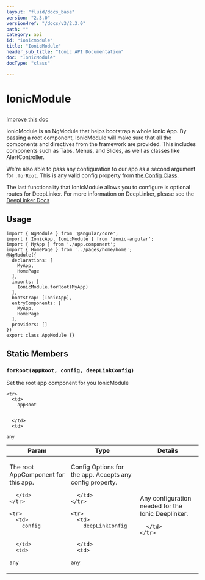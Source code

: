 ```yaml
---
layout: "fluid/docs_base"
version: "2.3.0"
versionHref: "/docs/v3/2.3.0"
path: ""
category: api
id: "ionicmodule"
title: "IonicModule"
header_sub_title: "Ionic API Documentation"
doc: "IonicModule"
docType: "class"

---
```










<h1 class="api-title">
<a class="anchor" name="ionic-module" href="#ionic-module"></a>

IonicModule





</h1>

<a class="improve-v2-docs" href="http://github.com/ionic-team/ionic/edit/master/src/index.ts#L266">
Improve this doc
</a>






<p>IonicModule is an NgModule that helps bootstrap a whole Ionic App. By passing a root component, IonicModule will make sure that all the components and directives from the framework are provided. This includes components such as Tabs, Menus, and Slides, as well as classes like AlertController.</p>
<p>We&#39;re also able to pass any configuration to our app as a second argument for <code>.forRoot</code>. This is any valid config property from <a href="/docs//api/config/Config/">the Config Class</a>.</p>
<p>The last functionality that IonicModule allows you to configure is optional routes for DeepLinker. For more information on DeepLinker, please see the <a href="/docs//api/navigation/DeepLinker/">DeepLinker Docs</a></p>




<!-- @usage tag -->

<h2><a class="anchor" name="usage" href="#usage"></a>Usage</h2>

<pre><code class="lang-ts">import { NgModule } from &#39;@angular/core&#39;;
import { IonicApp, IonicModule } from &#39;ionic-angular&#39;;
import { MyApp } from &#39;./app.component&#39;;
import { HomePage } from &#39;../pages/home/home&#39;;
@NgModule({
  declarations: [
    MyApp,
    HomePage
  ],
  imports: [
    IonicModule.forRoot(MyApp)
  ],
  bootstrap: [IonicApp],
  entryComponents: [
    MyApp,
    HomePage
  ],
  providers: []
})
export class AppModule {}
</code></pre>




<!-- @property tags -->
<h2><a class="anchor" name="static-members" href="#static-members"></a>Static Members</h2>
<div id="forRoot"></div>
<h3><a class="anchor" name="forRoot" href="#forRoot"></a><code>forRoot(appRoot,&nbsp;config,&nbsp;deepLinkConfig)</code>
  
</h3>

Set the root app component for you IonicModule


<table class="table param-table" style="margin:0;">
  <thead>
    <tr>
      <th>Param</th>
      <th>Type</th>
      <th>Details</th>
    </tr>
  </thead>
  <tbody>
    
    <tr>
      <td>
        appRoot
        
        
      </td>
      <td>
        
  <code>any</code>
      </td>
      <td>
        <p>The root AppComponent for this app.</p>

        
      </td>
    </tr>
    
    <tr>
      <td>
        config
        
        
      </td>
      <td>
        
  <code>any</code>
      </td>
      <td>
        <p>Config Options for the app. Accepts any config property.</p>

        
      </td>
    </tr>
    
    <tr>
      <td>
        deepLinkConfig
        
        
      </td>
      <td>
        
  <code>any</code>
      </td>
      <td>
        <p>Any configuration needed for the Ionic Deeplinker.</p>

        
      </td>
    </tr>
    
  </tbody>
</table>









<!-- instance methods on the class -->




<!-- related link --><!-- end content block -->


<!-- end body block -->

